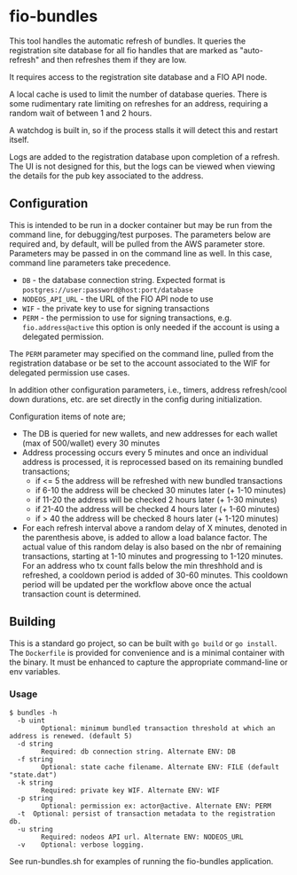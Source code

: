 # fio-bundles

This tool handles the automatic refresh of bundles. It queries the registration site database for all fio handles that are marked as "auto-refresh" and then refreshes them if they are low.

It requires access to the registration site database and a FIO API node.

A local cache is used to limit the number of database queries. There is some rudimentary rate limiting on refreshes for an address, requiring a random wait of between 1 and 2 hours.

A watchdog is built in, so if the process stalls it will detect this and restart itself.

Logs are added to the registration database upon completion of a refresh. The UI is not designed for this, but the logs can be viewed when viewing the details for the pub key associated to the address.

## Configuration

This is intended to be run in a docker container but may be run from the command line, for debugging/test purposes. The parameters below are required and, by default, will be pulled from the AWS parameter store. Parameters may be passed in on the command line as well. In this case, command line parameters take precedence.

* `DB` - the database connection string. Expected format is `postgres://user:password@host:port/database`
* `NODEOS_API_URL` - the URL of the FIO API node to use
* `WIF` - the private key to use for signing transactions
* `PERM` - the permission to use for signing transactions, e.g. `fio.address@active` this option is only needed if the account is using a delegated permission.

The `PERM` parameter may specified on the command line, pulled from the registration database or be set to the account associated to the WIF for delegated permission use cases.

In addition other configuration parameters, i.e., timers, address refresh/cool down durations, etc. are set directly in the config during initialization.

Configuration items of note are;
* The DB is queried for new wallets, and new addresses for each wallet (max of 500/wallet) every 30 minutes
* Address processing occurs every 5 minutes and once an individual address is processed, it is reprocessed based on its remaining bundled transactions;
  * if <= 5 the address will be refreshed with new bundled transactions
  * if 6-10 the address will be checked 30 minutes later (+ 1-10 minutes)
  * if 11-20 the address will be checked 2 hours later (+ 1-30 minutes)
  * if 21-40 the address will be checked 4 hours later (+ 1-60 minutes)
  * if > 40 the address will be checked 8 hours later (+ 1-120 minutes)
* For each refresh interval above a random delay of X minutes, denoted in the parenthesis above, is added to allow a load balance factor. The actual value of this random delay is also based on the nbr of remaining transactions, starting at 1-10 minutes and progressing to 1-120 minutes. For an address who tx count falls below the min threshhold and is refreshed, a cooldown period is added of 30-60 minutes. This cooldown period will be updated per the workflow above once the actual transaction count is determined.

## Building

This is a standard go project, so can be built with `go build` or `go install`. The `Dockerfile` is provided for convenience and is a minimal container with the binary. It must be enhanced to capture the appropriate command-line or env variables.

### Usage

```
$ bundles -h
  -b uint
    	Optional: minimum bundled transaction threshold at which an address is renewed. (default 5)
  -d string
    	Required: db connection string. Alternate ENV: DB
  -f string
    	Optional: state cache filename. Alternate ENV: FILE (default "state.dat")
  -k string
    	Required: private key WIF. Alternate ENV: WIF
  -p string
    	Optional: permission ex: actor@active. Alternate ENV: PERM
  -t  Optional: persist of transaction metadata to the registration db.
  -u string
    	Required: nodeos API url. Alternate ENV: NODEOS_URL
  -v	Optional: verbose logging.
```

See run-bundles.sh for examples of running the fio-bundles application.